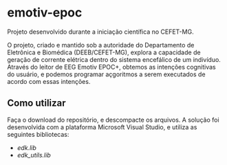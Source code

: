 # emotiv-epoc
Projeto desenvolvido durante a iniciação científica no CEFET-MG.

O projeto, criado e mantido sob a autoridade do Departamento de Eletrônica e Biomédica (DEEB/CEFET-MG), explora a capacidade de geração de corrente elétrica dentro do sistema encefálico de um indivíduo. Através do leitor de EEG Emotiv EPOC+, obtemos as intenções cognitivas do usuário, e podemos programar açgoritmos a serem executados de acordo com essas intenções.


## Como utilizar

Faça o download do repositório, e descompacte os arquivos. A solução foi desenvolvida com a plataforma Microsoft Visual Studio, e utiliza as seguintes bibliotecas:
- *edk.lib*
- *edk_utils.lib*
